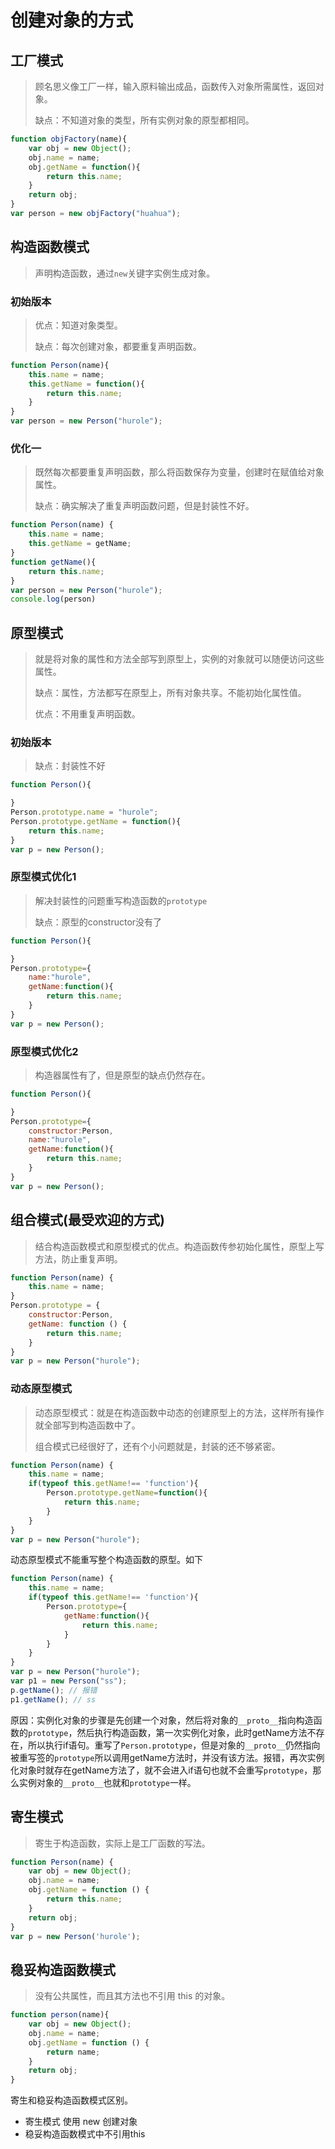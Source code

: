 # 创建对象的方式

## 工厂模式

> 顾名思义像工厂一样，输入原料输出成品，函数传入对象所需属性，返回对象。
>
> 缺点：不知道对象的类型，所有实例对象的原型都相同。

```javascript
function objFactory(name){
    var obj = new Object();
    obj.name = name;
    obj.getName = function(){
        return this.name;
    }
    return obj;
}
var person = new objFactory("huahua");
```

## 构造函数模式

> 声明构造函数，通过`new`关键字实例生成对象。

### 初始版本

> 优点：知道对象类型。
>
> 缺点：每次创建对象，都要重复声明函数。

```javascript
function Person(name){
    this.name = name;
    this.getName = function(){
        return this.name;
    }
}
var person = new Person("hurole");
```

### 优化一

> 既然每次都要重复声明函数，那么将函数保存为变量，创建时在赋值给对象属性。
>
> 缺点：确实解决了重复声明函数问题，但是封装性不好。

```javascript
function Person(name) {
    this.name = name;
    this.getName = getName;
}
function getName(){
    return this.name;
}
var person = new Person("hurole");
console.log(person)
```

## 原型模式

> 就是将对象的属性和方法全部写到原型上，实例的对象就可以随便访问这些属性。
>
> 缺点：属性，方法都写在原型上，所有对象共享。不能初始化属性值。
>
> 优点：不用重复声明函数。

### 初始版本

> 缺点：封装性不好

```javascript
function Person(){

}
Person.prototype.name = "hurole";
Person.prototype.getName = function(){
    return this.name;
}
var p = new Person();
```

### 原型模式优化1

> 解决封装性的问题重写构造函数的`prototype`
>
> 缺点：原型的constructor没有了

```javascript
function Person(){

}
Person.prototype={
    name:"hurole",
    getName:function(){
    	return this.name;
	}
}
var p = new Person();
```

### 原型模式优化2

> 构造器属性有了，但是原型的缺点仍然存在。

```javascript
function Person(){

}
Person.prototype={
    constructor:Person,
    name:"hurole",
    getName:function(){
    	return this.name;
	}
}
var p = new Person();
```

## 组合模式(最受欢迎的方式)

> 结合构造函数模式和原型模式的优点。构造函数传参初始化属性，原型上写方法，防止重复声明。

```javascript
function Person(name) {
    this.name = name;
}
Person.prototype = {
    constructor:Person,
    getName: function () {
        return this.name;
    }
}
var p = new Person("hurole");
```

### 动态原型模式

> 动态原型模式：就是在构造函数中动态的创建原型上的方法，这样所有操作就全部写到构造函数中了。
>
> 组合模式已经很好了，还有个小问题就是，封装的还不够紧密。

```javascript
function Person(name) {
    this.name = name;
    if(typeof this.getName!== 'function'){
        Person.prototype.getName=function(){
            return this.name;
        }
    }
}
var p = new Person("hurole");
```

动态原型模式不能重写整个构造函数的原型。如下

```javascript
function Person(name) {
    this.name = name;
    if(typeof this.getName!== 'function'){
        Person.prototype={
            getName:function(){
            	return this.name;
        	}
        }
    }
}
var p = new Person("hurole");
var p1 = new Person("ss");
p.getName(); // 报错
p1.getName(); // ss
```

原因：实例化对象的步骤是先创建一个对象，然后将对象的`__proto__`指向构造函数的`prototype`，然后执行构造函数，第一次实例化对象，此时getName方法不存在，所以执行if语句。重写了`Person.prototype`，但是对象的`__proto__`仍然指向被重写签的`prototype`所以调用getName方法时，并没有该方法。报错，再次实例化对象时就存在getName方法了，就不会进入if语句也就不会重写`prototype`，那么实例对象的`__proto__`也就和`prototype`一样。

## 寄生模式

> 寄生于构造函数，实际上是工厂函数的写法。

```javascript
function Person(name) {
    var obj = new Object();
    obj.name = name;
    obj.getName = function () {
        return this.name;
    }
    return obj;
}
var p = new Person('hurole');
```

## 稳妥构造函数模式

>  没有公共属性，而且其方法也不引用 this 的对象。

```javascript
function person(name){
    var obj = new Object();
    obj.name = name;
    obj.getName = function () {
        return name;
    }
    return obj;
}
```

寄生和稳妥构造函数模式区别。

- 寄生模式 使用 new 创建对象
- 稳妥构造函数模式中不引用this
